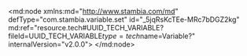 <?xml version="1.0" encoding="UTF-8"?>
<md:node xmlns:md="http://www.stambia.com/md" defType="com.stambia.variable.set" id="_5jqRsKcTEe-MRc7bDGZ2kg" md:ref="resource.tech#UUID_TECH_VARIABLE?fileId=UUID_TECH_VARIABLE$type=tech$name=Variable?" internalVersion="v2.0.0">
  <node defType="com.stambia.variable.variable" id="_y-IdQKcVEe-MRc7bDGZ2kg" name="DMVE_FILEDIR">
    <attribute defType="com.stambia.variable.variable.defaultValue" id="__KgTgKcVEe-MRc7bDGZ2kg" value="C:\Users\lenovo\Desktop\Cours\020_Cas_Synth-se\DEV\Données"/>
  </node>
</md:node>